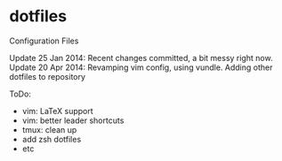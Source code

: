 dotfiles
=====

Configuration Files

Update 25 Jan 2014: Recent changes committed, a bit messy right now.
Update 20 Apr 2014: Revamping vim config, using vundle. Adding other dotfiles to repository

ToDo:
* vim: LaTeX support
* vim: better leader shortcuts
* tmux: clean up
* add zsh dotfiles
* etc
